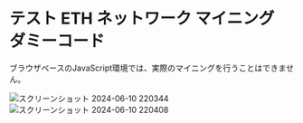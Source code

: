 # テスト ETH ネットワーク マイニング　ダミーコード
ブラウザベースのJavaScript環境では、実際のマイニングを行うことはできません。

![スクリーンショット 2024-06-10 220344](https://github.com/oolongmask/testeth/assets/101494115/a8be86f6-a3c9-4172-a0fd-f230ede3e7d9)
![スクリーンショット 2024-06-10 220408](https://github.com/oolongmask/testeth/assets/101494115/d507af60-863e-476a-9243-fce5f8077187)
